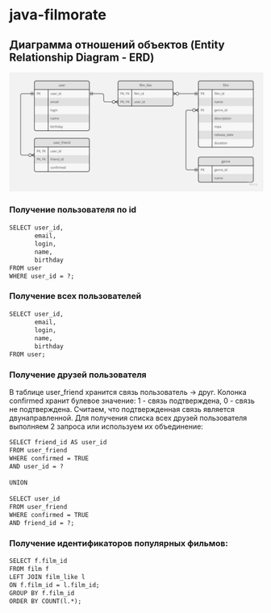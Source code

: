 # java-filmorate

## Диаграмма отношений объектов (Entity Relationship Diagram - ERD)

![](./doc/ERD.jpg)

### Получение пользователя по id
``` roomsql
SELECT user_id,
       email,
       login,
       name,
       birthday
FROM user
WHERE user_id = ?;
```

### Получение всех пользователей
``` roomsql
SELECT user_id,
       email,
       login,
       name,
       birthday
FROM user;
```

### Получение друзей пользователя
В таблице user_friend хранится связь пользователь -> друг. Колонка confirmed хранит булевое значение:
1 - связь подтверждена,
0 - связь не подтверждена.
Считаем, что подтвержденная связь является двунаправленной.
Для получения списка всех друзей пользователя выполняем 2 запроса или используем их объединение:
``` roomsql
SELECT friend_id AS user_id
FROM user_friend
WHERE confirmed = TRUE
AND user_id = ?

UNION

SELECT user_id
FROM user_friend
WHERE confirmed = TRUE
AND friend_id = ?;
```

### Получение идентификаторов популярных фильмов:
``` roomsql
SELECT f.film_id
FROM film f
LEFT JOIN film_like l
ON f.film_id = l.film_id;
GROUP BY f.film_id
ORDER BY COUNT(l.*);
```